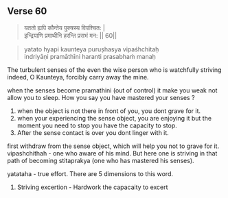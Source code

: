 ## Verse 60

> यततो ह्यपि कौन्तेय पुरुषस्य विपश्चित: |  
इन्द्रियाणि प्रमाथीनि हरन्ति प्रसभं मन: || 60||

>yatato hyapi kaunteya puruṣhasya vipaśhchitaḥ  
indriyāṇi pramāthīni haranti prasabhaṁ manaḥ

The turbulent senses of the even the wise person who is 
watchfully striving indeed, O Kaunteya, forcibly carry away the mine.  

when the senses become pramathini (out of control) it make you weak not allow you to sleep. How you say you have mastered your senses ? 
1. when the object is not there in front of you, you dont grave for it.
2. when your experiencing the sense object, you are enjoying it but the moment you need to stop you have the capacity to stop.
3. After the sense contact is over you dont linger with it.

first withdraw from the sense object, which will help you not to grave for it.  
vipashchithah - one who aware of his mind. But here one is striving in that path of becoming stitaprakya (one who has mastered his senses). 

yatataha - true effort. There are 5 dimensions to this word. 
1. Striving excertion - Hardwork the capacaity to excert





<!--stackedit_data:
eyJoaXN0b3J5IjpbMTIwMDE2NDQ0MywtMzY2NjA2MDY0LDEyNz
YyNjY5ODEsNDYwNDU2OTM2LC0xODg3NzQ5MjgxLC0xMjMxMDE2
MjE3XX0=
-->